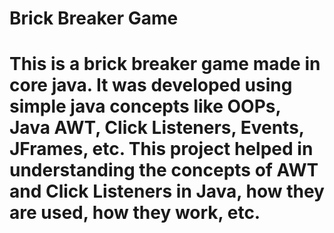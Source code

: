 # Brick Breaker Game
# This is a brick breaker game made in core java. It was developed using simple java concepts like OOPs, Java AWT, Click Listeners, Events, JFrames, etc. This project helped in understanding the concepts of AWT and Click Listeners in Java, how they are used, how they work, etc.
